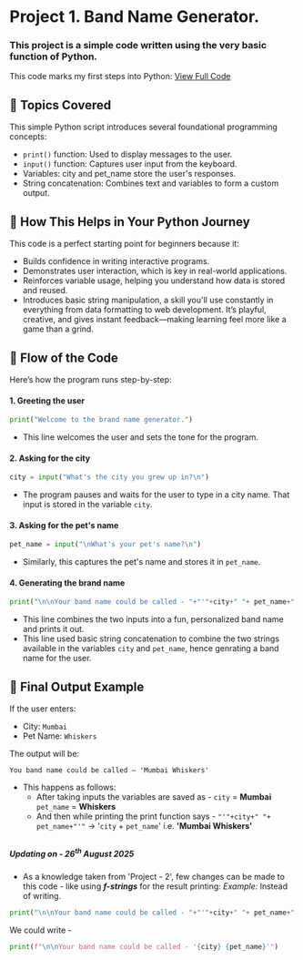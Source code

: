 # Project 1. Band Name Generator.

### This project is a simple code written using the very basic function of Python.
This code marks my first steps into Python:
[View Full Code](code.py)

## 🧠 Topics Covered
This simple Python script introduces several foundational programming concepts:
- `print()` function: Used to display messages to the user.
- `input()` function: Captures user input from the keyboard.
- Variables: city and pet_name store the user's responses.
- String concatenation: Combines text and variables to form a custom output.

## 🚀 How This Helps in Your Python Journey
This code is a perfect starting point for beginners because it:
- Builds confidence in writing interactive programs.
- Demonstrates user interaction, which is key in real-world applications.
- Reinforces variable usage, helping you understand how data is stored and reused.
- Introduces basic string manipulation, a skill you'll use constantly in everything from data formatting to web development.
It’s playful, creative, and gives instant feedback—making learning feel more like a game than a grind.

## 🔄 Flow of the Code
Here’s how the program runs step-by-step:

#### 1. Greeting the user
```python
print("Welcome to the brand name generator.")
```
- This line welcomes the user and sets the tone for the program.

#### 2. Asking for the city
```python
city = input("What's the city you grew up in?\n")
```
- The program pauses and waits for the user to type in a city name. That input is stored in the variable `city`.

#### 3. Asking for the pet's name
```python
pet_name = input("\nWhat's your pet's name?\n")
```
- Similarly, this captures the pet's name and stores it in `pet_name`.

#### 4. Generating the brand name
```python
print("\n\nYour band name could be called - "+"'"+city+" "+ pet_name+"'")
```
- This line combines the two inputs into a fun, personalized band name and prints it out.
- This line used basic string concatenation to combine the two strings available in the variables `city` and `pet_name`, hence genrating a band name for the user.

## 🎸 Final Output Example

If the user enters:

- City: `Mumbai`
- Pet Name: `Whiskers`

The output will be:

```text
You band name could be called – 'Mumbai Whiskers'
```
- This happens as follows:
  * After taking inputs the variables are saved as -
    `city` = **Mumbai**
    `pet_name` = **Whiskers**
  * And then while printing the print function says - `"'"+city+" "+ pet_name+"'"` -> '`city` + `pet_name`' i.e. **'Mumbai Whiskers'**
 
 ##
##### Updating on - 26<sup>th</sup> August 2025

- As a knowledge taken from 'Project - 2', few changes can be made to this code - like using **_f-strings_** for the result printing:
  _Example:_
Instead of writing.

```python
print("\n\nYour band name could be called - "+"'"+city+" "+ pet_name+"'")
```
We could write -

```python
print(f"\n\nYour band name could be called - '{city} {pet_name}'")
```
